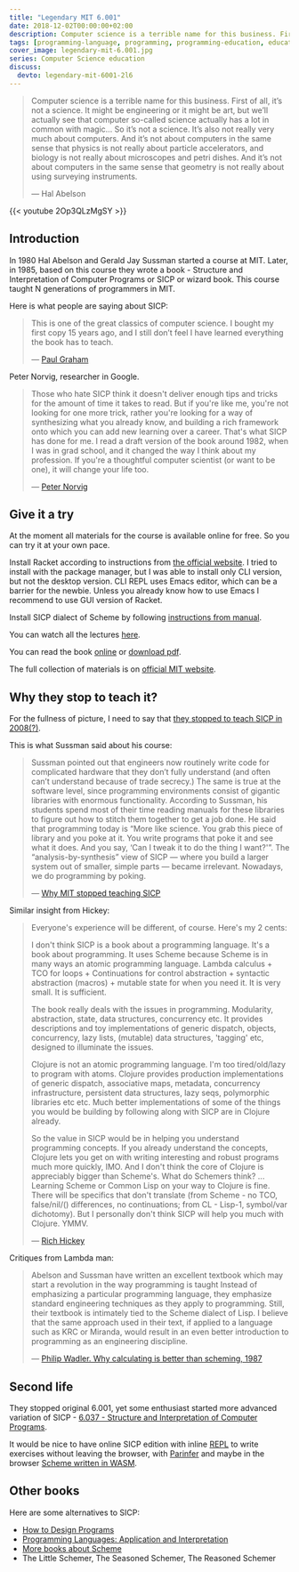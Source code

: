 ```yaml
---
title: "Legendary MIT 6.001"
date: 2018-12-02T00:00:00+02:00
description: Computer science is a terrible name for this business. First of all, it’s not a science. It might be engineering or it might be art, but we’ll actually see that computer so-called science actually has a lot in common with magic…
tags: [programming-language, programming, programming-education, education]
cover_image: legendary-mit-6.001.jpg
series: Computer Science education
discuss:
  devto: legendary-mit-6001-2l6
---
```


> Computer science is a terrible name for this business. First of all, it’s not a science. It might be engineering or it might be art, but we’ll actually see that computer so-called science actually has a lot in common with magic… So it’s not a science. It’s also not really very much about computers. And it’s not about computers in the same sense that physics is not really about particle accelerators, and biology is not really about microscopes and petri dishes. And it’s not about computers in the same sense that geometry is not really about using surveying instruments.
>
> — Hal Abelson

<!--more-->

{{< youtube 2Op3QLzMgSY >}}

## Introduction

In 1980 Hal Abelson and Gerald Jay Sussman started a course at MIT. Later, in 1985, based on this course they wrote a book - Structure and Interpretation of Computer Programs or SICP or wizard book. This course taught N generations of programmers in MIT.

Here is what people are saying about SICP:

> This is one of the great classics of computer science. I bought my first copy 15 years ago, and I still don’t feel I have learned everything the book has to teach.
>
> — [Paul Graham](https://www.amazon.com/gp/customer-reviews/R3G05B1TQ5XGZP/ref=cm_cr_srp_d_rvw_ttl?ie=UTF8&ASIN=0262011530)

Peter Norvig, researcher in Google.

> Those who hate SICP think it doesn't deliver enough tips and tricks for the amount of time it takes to read. But if you're like me, you're not looking for one more trick, rather you're looking for a way of synthesizing what you already know, and building a rich framework onto which you can add new learning over a career. That's what SICP has done for me. I read a draft version of the book around 1982, when I was in grad school, and it changed the way I think about my profession. If you're a thoughtful computer scientist (or want to be one), it will change your life too.
>
> — [Peter Norvig](https://www.amazon.com/gp/customer-reviews/R403HR4VL71K8/ref=cm_cr_srp_d_rvw_ttl?ie=UTF8&ASIN=0262011530)

## Give it a try

At the moment all materials for the course is available online for free. So you can try it at your own pace.

Install Racket according to instructions from [the official website](https://download.racket-lang.org/). I tried to install with the package manager, but I was able to install only CLI version, but not the desktop version. CLI REPL uses Emacs editor, which can be a barrier for the newbie. Unless you already know how to use Emacs I recommend to use GUI version of Racket.

Install SICP dialect of Scheme by following [instructions from manual](https://docs.racket-lang.org/sicp-manual/).

You can watch all the lectures [here](https://www.youtube.com/watch?v=2Op3QLzMgSY&list=PLE18841CABEA24090).

You can read the book [online](http://sarabander.github.io/sicp/) or [download pdf](http://web.mit.edu/alexmv/6.S184/sicp.pdf).

The full collection of materials is on [official MIT website](https://ocw.mit.edu/courses/electrical-engineering-and-computer-science/6-001-structure-and-interpretation-of-computer-programs-spring-2005/).

## Why they stop to teach it?

For the fullness of picture, I need to say that [they stopped to teach SICP in 2008(?)](https://mitadmissions.org/blogs/entry/the_end_of_an_era_1/).

This is what Sussman said about his course:

> Sussman pointed out that engineers now routinely write code for complicated hardware that they don’t fully understand (and often can’t understand because of trade secrecy.) The same is true at the software level, since programming environments consist of gigantic libraries with enormous functionality. According to Sussman, his students spend most of their time reading manuals for these libraries to figure out how to stitch them together to get a job done. He said that programming today is “More like science. You grab this piece of library and you poke at it. You write programs that poke it and see what it does. And you say, ‘Can I tweak it to do the thing I want?'”. The “analysis-by-synthesis” view of SICP — where you build a larger system out of smaller, simple parts — became irrelevant. Nowadays, we do programming by poking.
>
> — [Why MIT stopped teaching SICP](https://web.archive.org/web/20160504164044/http://www.posteriorscience.net/?p=206)

Similar insight from Hickey:

> Everyone's experience will be different, of course. Here's my 2 cents:
>
> I don't think SICP is a book about a programming language. It's a book about programming. It uses Scheme because Scheme is in many ways an atomic programming language. Lambda calculus + TCO for loops + Continuations for control abstraction + syntactic abstraction (macros) + mutable state for when you need it. It is very small. It is sufficient.
>
> The book really deals with the issues in programming. Modularity, abstraction, state, data structures, concurrency etc. It provides descriptions and toy implementations of generic dispatch, objects, concurrency, lazy lists, (mutable) data structures, 'tagging' etc, designed to illuminate the issues.
>
> Clojure is not an atomic programming language. I'm too tired/old/lazy to program with atoms. Clojure provides production implementations of generic dispatch, associative maps, metadata, concurrency infrastructure, persistent data structures, lazy seqs, polymorphic libraries etc etc. Much better implementations of some of the things you would be building by following along with SICP are in Clojure already.
>
> So the value in SICP would be in helping you understand programming concepts. If you already understand the concepts, Clojure lets you get on with writing interesting and robust programs much more quickly, IMO. And I don't think the core of Clojure is appreciably bigger than Scheme's. What do Schemers think?
> ...
> Learning Scheme or Common Lisp on your way to Clojure is fine. There will be specifics that don't translate (from Scheme - no TCO, false/nil/() differences, no continuations; from CL - Lisp-1, symbol/var dichotomy). But I personally don't think SICP will help you much with Clojure. YMMV.
>
> — [Rich Hickey](https://groups.google.com/forum/#!topic/clojure/jyOuJFukpmE)

Critiques from Lambda man:

> Abelson and Sussman have written an excellent textbook which may start a revolution in the way programming is taught Instead of emphasizing a particular programming language, they emphasize standard engineering techniques as they apply to programming. Still, their textbook is intimately tied to the Scheme dialect of Lisp. I believe that the same approach used in their text, if applied to a language such as KRC or Miranda, would result in an even better introduction to programming as an engineering discipline.
>
> — [Philip Wadler. Why calculating is better than scheming, 1987](https://www.cs.kent.ac.uk/people/staff/dat/miranda/wadler87.pdf)

## Second life

They stopped original 6.001, yet some enthusiast started more advanced variation of SICP - [6.037 - Structure and Interpretation of Computer Programs](http://web.mit.edu/alexmv/6.S184/).

It would be nice to have online SICP edition with inline [REPL](https://repl.it) to write exercises without leaving the browser, with [Parinfer](https://shaunlebron.github.io/parinfer/) and maybe in the browser [Scheme written in WASM](https://github.com/google/schism).

## Other books

Here are some alternatives to SICP:

- [How to Design Programs](https://www.htdp.org/)
- [Programming Languages: Application and Interpretation](https://cs.brown.edu/~sk/Publications/Books/ProgLangs/2007-04-26/)
- [More books about Scheme](https://racket-lang.org/books.html)
- The Little Schemer, The Seasoned Schemer, The Reasoned Schemer
